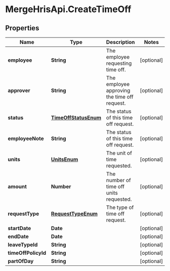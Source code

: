 # MergeHrisApi.CreateTimeOff

## Properties

Name | Type | Description | Notes
------------ | ------------- | ------------- | -------------
**employee** | **String** | The employee requesting time off. | [optional] 
**approver** | **String** | The employee approving the time off request. | [optional] 
**status** | [**TimeOffStatusEnum**](TimeOffStatusEnum.md) | The status of this time off request. | [optional] 
**employeeNote** | **String** | The status of this time off request. | [optional] 
**units** | [**UnitsEnum**](UnitsEnum.md) | The unit of time requested. | [optional] 
**amount** | **Number** | The number of time off units requested. | [optional] 
**requestType** | [**RequestTypeEnum**](RequestTypeEnum.md) | The type of time off request. | [optional] 
**startDate** | **Date** |  | [optional] 
**endDate** | **Date** |  | [optional] 
**leaveTypeId** | **String** |  | [optional] 
**timeOffPolicyId** | **String** |  | [optional] 
**partOfDay** | **String** |  | [optional] 


